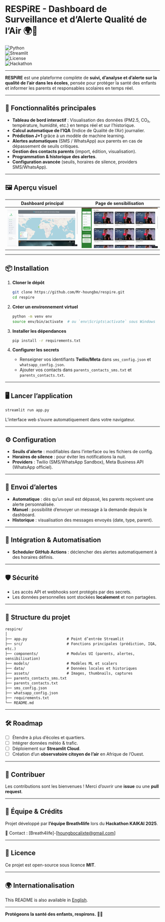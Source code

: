 # RESPiRE - Dashboard de Surveillance et d’Alerte Qualité de l’Air 🌍💨  

![Python](https://img.shields.io/badge/Python-3.10+-blue.svg)  
![Streamlit](https://img.shields.io/badge/Streamlit-1.36+-brightgreen.svg)  
![License](https://img.shields.io/badge/License-MIT-yellow.svg)  
![Hackathon](https://img.shields.io/badge/Hackathon-KAIKAI-orange.svg)  

---

**RESPiRE** est une plateforme complète de **suivi, d’analyse et d’alerte sur la qualité de l’air dans les écoles**, pensée pour protéger la santé des enfants et informer les parents et responsables scolaires en temps réel.  

---

## 🚀 Fonctionnalités principales  

- **Tableau de bord interactif** : Visualisation des données (PM2.5, CO₂, température, humidité, etc.) en temps réel et sur l’historique.  
- **Calcul automatique de l’IQA** (Indice de Qualité de l’Air) journalier.  
- **Prédiction J+1** grâce à un modèle de machine learning.  
- **Alertes automatiques** (SMS / WhatsApp) aux parents en cas de dépassement de seuils critiques.  
- **Gestion des contacts parents** (import, édition, visualisation).  
- **Programmation & historique des alertes**.  
- **Configuration avancée** (seuils, horaires de silence, providers SMS/WhatsApp).  

---

## 🖼️ Aperçu visuel  

| Dashboard principal | Page de sensibilisation |
|---------------------|--------------------------|
| ![Dashboard](assets/screenshots/dashboard.png) | ![Sensibilisation](assets/screenshots/sensibilisation.png) |

---

## 📦 Installation  

1. **Cloner le dépôt**
   ```bash
   git clone https://github.com/Mr-houngbo/respire.git
   cd respire

2. **Créer un environnement virtuel**

   ```bash
   python -m venv env
   source env/bin/activate  # ou `env\Scripts\activate` sous Windows
   ```

3. **Installer les dépendances**

   ```bash
   pip install -r requirements.txt
   ```

4. **Configurer les secrets**

   * Renseigner vos identifiants **Twilio/Meta** dans `sms_config.json` et `whatsapp_config.json`.
   * Ajouter vos contacts dans `parents_contacts_sms.txt` et `parents_contacts.txt`.

---

## 🖥️ Lancer l’application

```bash
streamlit run app.py
```

L’interface web s’ouvre automatiquement dans votre navigateur.

---

## ⚙️ Configuration

* **Seuils d’alerte** : modifiables dans l’interface ou les fichiers de config.
* **Horaires de silence** : pour éviter les notifications la nuit.
* **Providers** : Twilio (SMS/WhatsApp Sandbox), Meta Business API (WhatsApp officiel).

---

## 📲 Envoi d’alertes

* **Automatique** : dès qu’un seuil est dépassé, les parents reçoivent une alerte personnalisée.
* **Manuel** : possibilité d’envoyer un message à la demande depuis le dashboard.
* **Historique** : visualisation des messages envoyés (date, type, parent).

---

## 🔗 Intégration & Automatisation

* **Scheduler GitHub Actions** : déclencher des alertes automatiquement à des horaires définis.

---

## 🛡️ Sécurité

* Les accès API et webhooks sont protégés par des secrets.
* Les données personnelles sont stockées **localement** et non partagées.

---

## 📁 Structure du projet

```
respire/
│
├── app.py                  # Point d’entrée Streamlit
├── src/                    # Fonctions principales (prédiction, IQA, etc.)
├── components/             # Modules UI (parents, alertes, sensibilisation)
├── models/                 # Modèles ML et scalers
├── data/                   # Données locales et historiques
├── assets/                 # Images, thumbnails, captures
├── parents_contacts_sms.txt
├── parents_contacts.txt
├── sms_config.json
├── whatsapp_config.json
├── requirements.txt
└── README.md
```

---

## 🛠️ Roadmap

* [ ] Étendre à plus d’écoles et quartiers.
* [ ] Intégrer données météo & trafic.
* [ ] Déploiement sur **Streamlit Cloud**.
* [ ] Création d’un **observatoire citoyen de l’air** en Afrique de l’Ouest.

---

## 🤝 Contribuer

Les contributions sont les bienvenues ! Merci d’ouvrir une **issue** ou une **pull request**.

---

## 👥 Équipe & Crédits

Projet développé par **l’équipe Breath4life** lors du **Hackathon KAIKAI 2025**.

📧 Contact : \[Breath4life]-[houngbocalixte@gmail.com]

---

## 📝 Licence

Ce projet est open-source sous licence **MIT**.

---

## 🌍 Internationalisation

This README is also available in [English](README.en.md).

---

**Protégeons la santé des enfants, respirons.** 💙🌱

```

